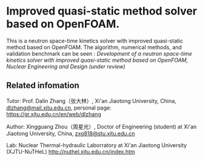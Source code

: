 # Improved quasi-static method solver based on OpenFOAM.

This is a neutron space-time kinetics solver with improved quasi-static method based on OpenFOAM. The algorithm, numerical methods, and validation benchmark can be seen : *Development of a neutron space-time kinetics solver with improved quasi-static method based on OpenFOAM, Nuclear Engineering and Design (under review)*

## Related infomation
Tutor: Prof. Dalin Zhang（张大林）, Xi'an Jiaotong University, China, <dlzhang@mail.xjtu.edu.cn>, personal page: <https://gr.xjtu.edu.cn/en/web/dlzhang>

Author: Xingguang Zhou（周星光）, Doctor of Engineering (student) at Xi'an Jiaotong University, China, <zxg818@stu.xjtu.edu.cn>

Lab: Nuclear Thermal-hydraulic Laborratory at Xi'an Jiaotong University (XJTU-NuTHeL) <http://nuthel.xjtu.edu.cn/index.htm>

